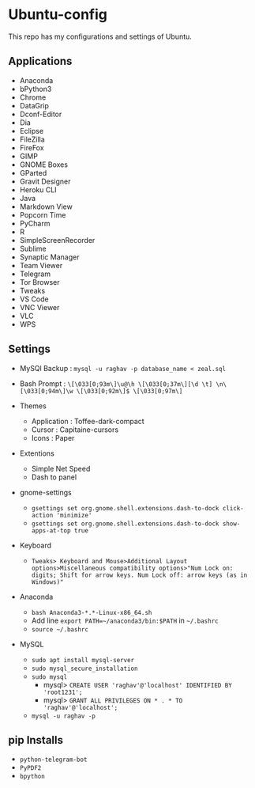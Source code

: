 # Ubuntu-config

This repo has my configurations and settings of Ubuntu.


## Applications

- Anaconda
- bPython3
- Chrome
- DataGrip
- Dconf-Editor
- Dia
- Eclipse
- FileZilla
- FireFox
- GIMP 
- GNOME Boxes
- GParted
- Gravit Designer
- Heroku CLI 
- Java
- Markdown View
- Popcorn Time 
- PyCharm
- R
- SimpleScreenRecorder
- Sublime
- Synaptic Manager
- Team Viewer
- Telegram
- Tor Browser
- Tweaks
- VS Code
- VNC Viewer
- VLC
- WPS


## Settings

- MySQl Backup : `mysql -u raghav -p database_name < zeal.sql`

- Bash Prompt : `\[\033[0;93m\]\u@\h \[\033[0;37m\][\d \t] \n\[\033[0;94m\]\w \[\033[0;92m\]$ \[\033[0;97m\]`

- Themes
	- Application : Toffee-dark-compact
	- Cursor : Capitaine-cursors
	- Icons : Paper

- Extentions
	- Simple Net Speed
	- Dash to panel

- gnome-settings
	- `gsettings set org.gnome.shell.extensions.dash-to-dock click-action 'minimize'`
	- `gsettings set org.gnome.shell.extensions.dash-to-dock show-apps-at-top true`

- Keyboard
	- `Tweaks> Keyboard and Mouse>Additional Layout options>Miscellaneous compatibility options>"Num Lock on: digits; Shift for arrow keys. Num Lock off: arrow keys (as in Windows)"`

- Anaconda
	- `bash Anaconda3-*.*-Linux-x86_64.sh`
	- Add line `export PATH=~/anaconda3/bin:$PATH` in `~/.bashrc`
	- `source ~/.bashrc`

- MySQL
	- `sudo apt install mysql-server`
	- `sudo mysql_secure_installation`
	- `sudo mysql`
		- mysql> `CREATE USER 'raghav'@'localhost' IDENTIFIED BY 'root1231';`
		- mysql> `GRANT ALL PRIVILEGES ON * . * TO 'raghav'@'localhost';`
    - `mysql -u raghav -p`

## pip Installs

- `python-telegram-bot`
- `PyPDF2`
- `bpython`